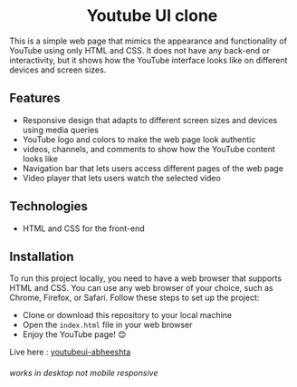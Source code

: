 <h1 align="center">Youtube UI clone</h1>

This is a simple web page that mimics the appearance and functionality of YouTube using only HTML and CSS. It does not have any back-end or interactivity, but it shows how the YouTube interface looks like on different devices and screen sizes.

## Features

- Responsive design that adapts to different screen sizes and devices using media queries
- YouTube logo and colors to make the web page look authentic
- videos, channels, and comments to show how the YouTube content looks like
- Navigation bar that lets users access different pages of the web page
- Video player that lets users watch the selected video

## Technologies

- HTML and CSS for the front-end

## Installation

To run this project locally, you need to have a web browser that supports HTML and CSS. You can use any web browser of your choice, such as Chrome, Firefox, or Safari. Follow these steps to set up the project:

- Clone or download this repository to your local machine
- Open the `index.html` file in your web browser
- Enjoy the YouTube page! 😊

Live here : [youtubeui-abheeshta](https://abheeshta-p.github.io/youtube/)

###### works in desktop not mobile responsive

